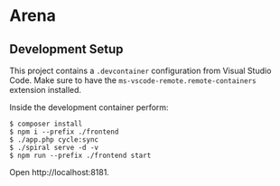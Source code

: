 # Arena

## Development Setup

This project contains a `.devcontainer` configuration from Visual Studio Code. Make sure to have the `ms-vscode-remote.remote-containers` extension installed.

Inside the development container perform:

```
$ composer install
$ npm i --prefix ./frontend
$ ./app.php cycle:sync
$ ./spiral serve -d -v
$ npm run --prefix ./frontend start
```

Open http://localhost:8181.